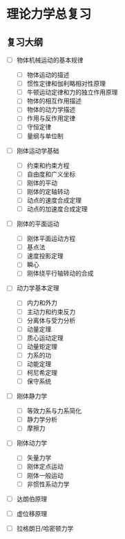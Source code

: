 # 理论力学总复习

## 复习大纲

- [ ] 物体机械运动的基本规律
	- [ ] 物体运动的描述
	- [ ] 惯性定律和伽利略相对性原理
	- [ ] 牛顿运动定律和力的独立作用原理
	- [ ] 物体的相互作用描述
	- [ ] 物体的动力学描述
	- [ ] 作用与反作用定律
	- [ ] 守恒定律
	- [ ] 量纲与单位制
- [ ] 刚体运动学基础
	- [ ] 约束和约束方程
	- [ ] 自由度和广义坐标
	- [ ] 刚体的平动
	- [ ] 刚体的定轴转动
	- [ ] 动点的速度合成定理
	- [ ] 动点的加速度合成定理
- [ ] 刚体的平面运动
	- [ ] 刚体平面运动方程
	- [ ] 基点法
	- [ ] 速度投影定理
	- [ ] 瞬心
	- [ ] 刚体绕平行轴转动的合成
- [ ] 动力学基本定理
	- [ ] 内力和外力
	- [ ] 主动力和约束反力
	- [ ] 分离体与受力分析
	- [ ] 动量定理
	- [ ] 质心运动定理
	- [ ] 动量矩定理
	- [ ] 力系的功
	- [ ] 动能定理
	- [ ] 柯尼希定理
	- [ ] 保守系统
- [ ] 刚体静力学
	- [ ] 等效力系与力系简化
	- [ ] 静力学分析
	- [ ] 摩擦力
- [ ] 刚体动力学
	- [ ] 矢量力学
	- [ ] 刚体定点运动
	- [ ] 刚体一般运动
	- [ ] 非惯性系动力学
- [ ] 达朗伯原理
- [ ] 虚位移原理
- [ ] 拉格朗日/哈密顿力学

